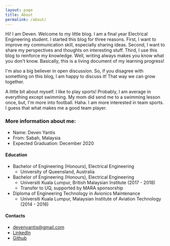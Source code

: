 ```yaml
---
layout: page
title: About
permalink: /about/
---
```


Hi! I am Deven. Welcome to my little blog. I am a final year Electrical Engineering student. I started this blog for three reasons. First, I want to improve my communication skill, especially sharing ideas. Second, I want to share my perspectives and thoughts on interesting stuff. Third, I use this blog to reinforce my knowledge. Well, writing always makes you know what you don't know. Basically, this is a living document of my learning progress!

I'm also a big believer in open discussion. So, if you disagree with something on this blog, I am happy to discuss it! That way we can grow together.

A little bit about myself. I like to play sports! Probably, I am average in everything except swimming. My mom did send me to a swimming lesson once, but, I'm more into football. Haha. I am more interested in team sports. I guess that what makes me a good team player. 

### More information about me:

- Name: Deven Yantis
- From: Sabah, Malaysia
- Expected Graduation: December 2020

#### Education
- Bachelor of Engineering (Honours), Electrical Engineering
  - University of Queensland, Australia
- Bachelor of Engineering (Honours), Electrical Engineering
  - Universiti Kuala Lumpur, British Malaysian Institute (2017 - 2018)
  - Transfer to UQ, supported by MARA sponsorship
- Diploma of Engineering Technology in Avionics Maintenance
  - Universiti Kuala Lumpur, Malaysian Institute of Aviation Technology (2014 - 2016)

#### Contacts

- [devenyantis@gmail.com](mailto:devenyantis@gmail.com)
- [LinkedIn](https://www.linkedin.com/in/devenyantis/)
- [Github](https://github.com/devennn)
